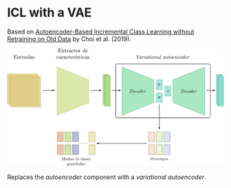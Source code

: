 # ICL with a VAE

Based on [Autoencoder-Based Incremental Class Learning without Retraining on Old Data](http://arxiv.org/abs/1907.07872) by Choi et al. (2019).

<img src="./assets/architecture.svg">

Replaces the _autoencoder_ component with a _variational autoencoder_.
